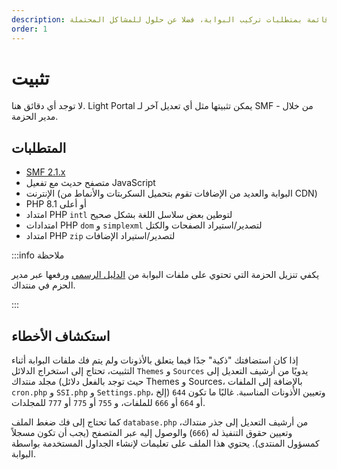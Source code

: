 ```yaml
---
description: قائمة بمتطلبات تركيب البوابة، فضلا عن حلول للمشاكل المحتملة
order: 1
---
```


# تثبيت

لا توجد أي دقائق هنا. Light Portal يمكن تثبيتها مثل أي تعديل آخر لـ SMF - من خلال مدير الحزمة.

## المتطلبات

- [SMF 2.1.x](https://download.simplemachines.org)
- متصفح حديث مع تفعيل JavaScript
- الإنترنت (البوابة والعديد من الإضافات تقوم بتحميل السكربتات والأنماط من CDN)
- PHP 8.1 أو أعلى
- امتداد PHP `intl` لتوطين بعض سلاسل اللغة بشكل صحيح
- امتدادات PHP `dom` و `simplexml` لتصدير/استيراد الصفحات والكتل
- امتداد PHP `zip` لتصدير/استيراد الإضافات

:::info ملاحظة

يكفي تنزيل الحزمة التي تحتوي على ملفات البوابة من [الدليل الرسمي](https://custom.simplemachines.org/mods/index.php?mod=4244) ورفعها عبر مدير الحزم في منتداك.

:::

## استكشاف الأخطاء

إذا كان استضافتك "ذكية" جدًا فيما يتعلق بالأذونات ولم يتم فك ملفات البوابة أثناء التثبيت، تحتاج إلى استخراج الدلائل `Themes` و `Sources` يدويًا من أرشيف التعديل إلى مجلد منتداك (حيث توجد بالفعل دلائل Themes و Sources، بالإضافة إلى الملفات `cron.php` و `SSI.php` و `Settings.php`، إلخ) وتعيين الأذونات المناسبة. غالبًا ما تكون `644` أو `664` أو `666` للملفات، و `755` أو `775` أو `777` للمجلدات.

كما تحتاج إلى فك ضغط الملف `database.php` من أرشيف التعديل إلى جذر منتداك، وتعيين حقوق التنفيذ له (`666`) والوصول إليه عبر المتصفح (يجب أن تكون مسجلاً كمسؤول المنتدى). يحتوي هذا الملف على تعليمات لإنشاء الجداول المستخدمة بواسطة البوابة.
